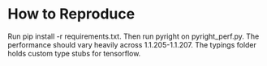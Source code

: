 # How to Reproduce
Run pip install -r requirements.txt. Then run pyright on pyright_perf.py. The performance should vary heavily across 1.1.205-1.1.207. The typings folder holds custom type stubs for tensorflow.

